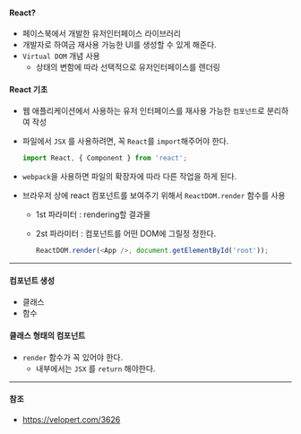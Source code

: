 #### React?

- 페이스북에서 개발한 유저인터페이스 라이브러리
- 개발자로 하여금 재사용 가능한 UI를 생성할 수 있게 해준다.
- `Virtual DOM` 개념 사용
  - 상태의 변함에 따라 선택적으로 유저인터페이스를 렌더링



#### React 기초

- 웹 애플리케이션에서 사용하는 유저 인터페이스를 재사용 가능한 `컴포넌트`로 분리하여 작성

- 파일에서 `JSX` 를 사용하려면, 꼭 `React`를 `import`해주어야 한다.

  ```javascript
  import React, { Component } from 'react';
  ```

- `webpack`을 사용하면 파일의 확장자에 따라 다른 작업을 하게 된다.

- 브라우저 상에 react 컴포넌트를 보여주기 위해서 `ReactDOM.render` 함수를 사용

  - 1st 파라미터 : rendering할 결과물

  - 2st 파라미터 : 컴포넌트를 어떤 DOM에 그릴정 정한다.

    ```javascript
    ReactDOM.render(<App />, document.getElementById('root'));
    ```

    

---

#### 컴포넌트 생성

- 클래스
- 함수



#### 클래스 형태의 컴포넌트

- `render` 함수가 꼭 있어야 한다.
  - 내부에서는 `JSX` 를 `return` 해야한다.

---

#### 참조

- https://velopert.com/3626